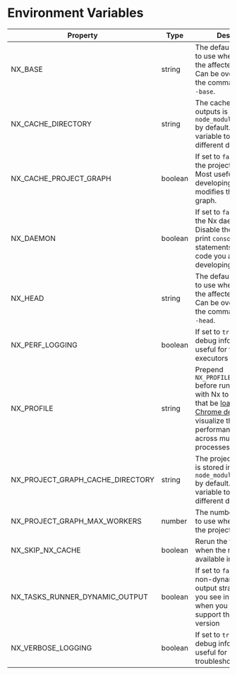 # Environment Variables

| Property                         | Type    | Description                                                                                                                                                                                                                  |
| -------------------------------- | ------- | ---------------------------------------------------------------------------------------------------------------------------------------------------------------------------------------------------------------------------- |
| NX_BASE                          | string  | The default base branch to use when calculating the affected projects. Can be overridden on the command line with `--base`.                                                                                                  |
| NX_CACHE_DIRECTORY               | string  | The cache for task outputs is stored in `node_modules/.cache/nx` by default. Set this variable to use a different directory.                                                                                                 |
| NX_CACHE_PROJECT_GRAPH           | boolean | If set to `false`, disables the project graph cache. Most useful when developing a plugin that modifies the project graph.                                                                                                   |
| NX_DAEMON                        | boolean | If set to `false`, disables the Nx daemon process. Disable the daemon to print `console.log` statements in plugin code you are developing.                                                                                   |
| NX_HEAD                          | string  | The default head branch to use when calculating the affected projects. Can be overridden on the command line with `--head`.                                                                                                  |
| NX_PERF_LOGGING                  | boolean | If set to `true`, will print debug information useful for for profiling executors and Nx itself                                                                                                                              |
| NX_PROFILE                       | string  | Prepend `NX_PROFILE=profile.json` before running targets with Nx to generate a file that be [loaded in Chrome dev tools](/recipes/other/performance-profiling) to visualize the performance of Nx across multiple processes. |
| NX_PROJECT_GRAPH_CACHE_DIRECTORY | string  | The project graph cache is stored in `node_modules/.cache/nx` by default. Set this variable to use a different directory.                                                                                                    |
| NX_PROJECT_GRAPH_MAX_WORKERS     | number  | The number of workers to use when calculating the project graph.                                                                                                                                                             |
| NX_SKIP_NX_CACHE                 | boolean | Rerun the tasks even when the results are available in the cache                                                                                                                                                             |
| NX_TASKS_RUNNER_DYNAMIC_OUTPUT   | boolean | If set to `false`, will use non-dynamic terminal output strategy (what you see in CI), even when you terminal can support the dynamic version                                                                                |
| NX_VERBOSE_LOGGING               | boolean | If set to `true`, will print debug information useful for troubleshooting                                                                                                                                                    |
